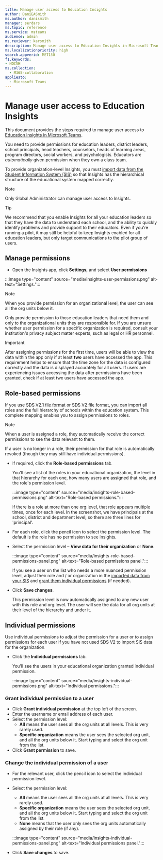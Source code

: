 ```yaml
---
title: Manage user access to Education Insights
author: DaniEASmith
ms.author: danismith
manager: serdars
ms.topic: reference
ms.service: msteams
audience: admin
ms.reviewer: karsmith
description: Manage user access to Education Insights in Microsoft Teams.
ms.localizationpriority: high
search.appverid: MET150
f1.keywords:
- NOCSH
ms.collection: 
  - M365-collaboration
appliesto: 
  - Microsoft Teams
---
```


# Manage user access to Education Insights

This document provides the steps required to manage user access to [Education Insights in Microsoft Teams](class-insights.md).

You need to provide permissions for education leaders, district leaders, school principals, head teachers, counselors, heads of learning areas, program directors, social workers, and psychologists. Educators are *automatically* given permission when they own a class team.

To provide organization-level Insights, you must [import data from the Student Information System (SIS)](education-insights-sis-data-sync.md) so that Insights has the hierarchical structure of the educational system mapped correctly.

> [!NOTE]
> Only Global Administrator can manage user access to Insights.

> [!TIP]
> We recommend that you enable Insights for all your education leaders so that they have the data to understand each school, and the ability to quickly identify problems and provide support to their educators. Even if you're running a pilot, it may still be helpful to keep Insights enabled for all education leaders, but only target communications to the pilot group of users.

## Manage permissions

* Open the Insights app, click **Settings**, and select **User permissions**

:::image type="content" source="media/insights-user-permissions.png" alt-text="Settings.":::

> [!NOTE]
> When you provide permission for an organizational level, the user can see all the org units below it.
> 
> Only provide permission to those education leaders that need them and only to the organizational units they are responsible for. If you are unsure whether user permission for a specific organization is required, consult your institution's privacy subject matter experts, such as legal or HR personnel.

> [!IMPORTANT]
> After assigning permissions for the first time, users will be able to view the data within the app only if at least **two** users have accessed the app. This requirement helps to ensure that the time zone for the data is configured correctly and the data is displayed accurately for all users. If users are experiencing issues accessing the data after permissions have been granted, check if at least two users have accessed the app.

## Role-based permissions

If you use [SDS V2.1 file format](/schooldatasync/sds-v2.1-csv-file-format) or [SDS V2 file format](/schooldatasync/sds-v2-csv-file-format), you can import all roles and the full hierarchy of schools within the education system. This complete mapping enables you to assign permissions to roles. 

> [!NOTE]
> When a user is assigned a role, they automatically receive the correct permissions to see the data relevant to them.
>
> If a user is no longer in a role, their permission for that role is automatically revoked (though they may still have individual permissions).

* If required, click the **Role-based permissions** tab.

  You'll see a list of the roles in your educational organization, the level in that hierarchy for each one, how many users are assigned that role, and the role's permission level. 
  
  :::image type="content" source="media/insights-role-based-permissions.png" alt-text="Role-based permissions.":::
  
  If there is a role at more than one org level, that role appears multiple times, once for each level. In the screenshot, we have principals at the school, district and department level, so there are three lines for 'principal'.
  
* For each role, click the pencil icon to select the permission level. The default is the role has no permission to see Insights.
* Select the permission level – **View data for their organization** or **None**.

  :::image type="content" source="media/insights-role-based-permissions-panel.png" alt-text="Role-based permissions panel.":::
  
  If you see a user on the list who needs a more nuanced permission level, adjust their role and / or organization in the [imported data from your SIS](education-insights-sis-data-sync.md) and [grant them individual permissions](#grant-individual-permission-to-a-user) (if needed).

* Click **Save changes**.

  This permission level is now automatically assigned to any new user with this role and org level. The user will see the data for all org units at their level of the hierarchy  and under it.  


## Individual permissions

Use individual permissions to adjust the permission for a user or to assign permissions for each user if you have not used SDS V2 to import SIS data for the organization.

* Click the **Individual permissions** tab.
  
  You'll see the users in your educational organization granted individual permission. 
  
  :::image type="content" source="media/insights-individual-permissions.png" alt-text="Individual permissions.":::
  
### Grant individual permission to a user
* Click **Grant individual permission** at the top left of the screen.
* Enter the username or email address of each user.
* Select the permission level:
  * **All** means the user sees all the org units at all levels. This is very rarely used.
  * **Specific organization** means the user sees the selected org unit, and all the org units below it. Start typing and select the org unit from the list.
* Click **Grant permission** to save.

### Change the individual permission of a user
* For the relevant user, click the pencil icon to select the individual permission level.
* Select the permission level:
  * **All** means the user sees all the org units at all levels. This is very rarely used.
  * **Specific organization** means the user sees the selected org unit, and all the org units below it. Start typing and select the org unit from the list.
  * **None** means that the user only sees the org units automatically assigned by their role (if any).
  
  :::image type="content" source="media/insights-individual-permissions-panel.png" alt-text="Individual permissions panel.":::

* Click **Save changes** to save.
